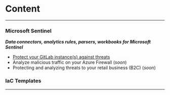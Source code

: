 # Content
___

### Microsoft Sentinel

***Data connectors, analytics rules, parsers, workbooks for Microsoft Sentinel***

- <a href="articles/Sentinel-GitLab.md">Protect your GitLab instance(s) against threats</a>
- Analyze malicious traffic on your Azure Firewall <span style="font-color:#B1D4E0;">(*soon*)</span>
- Protecting and analyzing threats to your retail business (B2C) <span style="font-color:#B1D4E0;">(*soon*)</span>

### IaC Templates

___
